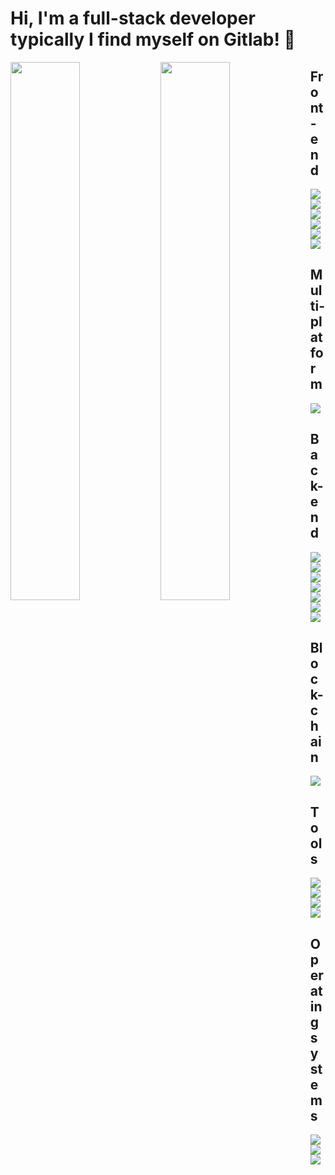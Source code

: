 # Hi, I'm a full-stack developer typically I find myself on Gitlab! 👋

<img align="left" width="47%" src="https://github-readme-stats.vercel.app/api?username=grizzlybeardev&count_private=true" />
<img align="left" width="47%" src="https://github-readme-stats.vercel.app/api/top-langs/?username=grizzlybeardev" />

## Front-end
<img align="left"  src="https://img.shields.io/badge/vuejs-%2335495e.svg?style=for-the-badge&logo=vuedotjs&logoColor=%234FC08D" />
<img align="left"  src="https://img.shields.io/badge/Nuxt-002E3B?style=for-the-badge&logo=nuxtdotjs&logoColor=#00DC82" />
<img align="left"  src="https://img.shields.io/badge/tailwindcss-%2338B2AC.svg?style=for-the-badge&logo=tailwind-css&logoColor=white" />
<img align="left"  src="https://img.shields.io/badge/Next-black?style=for-the-badge&logo=next.js&logoColor=white" />
<img align="left"  src="https://img.shields.io/badge/threejs-black?style=for-the-badge&logo=three.js&logoColor=white" />
<img align=""  src="https://img.shields.io/badge/typescript-%23007ACC.svg?style=for-the-badge&logo=typescript&logoColor=white" />

## Multi-platform
<img align=""  src="https://img.shields.io/badge/Flutter-%2302569B.svg?style=for-the-badge&logo=Flutter&logoColor=white" />

## Back-end
<img align="left"  src="https://img.shields.io/badge/node.js-6DA55F?style=for-the-badge&logo=node.js&logoColor=white" />
<img align="left"  src="https://img.shields.io/badge/nestjs-%23E0234E.svg?style=for-the-badge&logo=nestjs&logoColor=white" />
<img align="left"  src="https://img.shields.io/badge/dart-%230175C2.svg?style=for-the-badge&logo=dart&logoColor=white" />
<img align="left"  src="https://img.shields.io/badge/go-%2300ADD8.svg?style=for-the-badge&logo=go&logoColor=white" />
<img align="left"  src="https://img.shields.io/badge/docker-%230db7ed.svg?style=for-the-badge&logo=docker&logoColor=white" />
<img align="left"  src="https://img.shields.io/badge/typescript-%23007ACC.svg?style=for-the-badge&logo=typescript&logoColor=white" />
<img align=""  src="https://img.shields.io/badge/nginx-%23009639.svg?style=for-the-badge&logo=nginx&logoColor=white)" />

## Block-chain
<img align=""  src="https://img.shields.io/badge/Solidity-%23363636.svg?style=for-the-badge&logo=solidity&logoColor=white" />

## Tools
<img align="left"  src="https://img.shields.io/badge/Insomnia-black?style=for-the-badge&logo=insomnia&logoColor=5849BE)" />
<img align="left"  src="https://img.shields.io/badge/Visual%20Studio%20Code-0078d7.svg?style=for-the-badge&logo=visual-studio-code&logoColor=white" />
<img align="left"  src="https://img.shields.io/badge/Xcode-007ACC?style=for-the-badge&logo=Xcode&logoColor=white" />
<img align=""  src="https://img.shields.io/badge/Android%20Studio-3DDC84.svg?style=for-the-badge&logo=android-studio&logoColor=white" />

## Operating systems
<img align="left"  src="https://img.shields.io/badge/mac%20os-000000?style=for-the-badge&logo=macos&logoColor=F0F0F0" />
<img align="left"  src="https://img.shields.io/badge/-Rocky%20Linux-%2310B981?style=for-the-badge&logo=rockylinux&logoColor=white" />
<img align=""  src="https://img.shields.io/badge/Windows-0078D6?style=for-the-badge&logo=windows&logoColor=white" />

<!-- <img align="left"  src="" />
 -->










